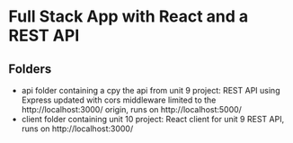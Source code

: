 # Full Stack App with React and a REST API

## Folders
* api folder containing a cpy the api from unit 9 project: REST API using Express updated with cors middleware limited to the http://localhost:3000/ origin, runs on http://localhost:5000/
* client folder containing unit 10 project: React client for unit 9 REST API, runs on http://localhost:3000/